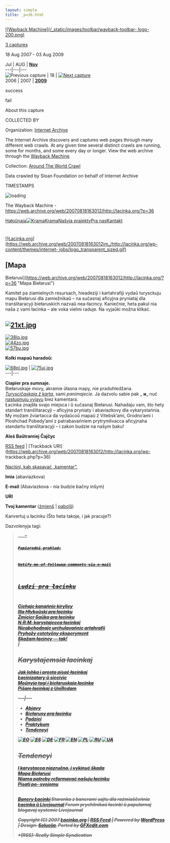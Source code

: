 ```yaml
---
layout: simple
title: _p=36.html 
---
```


[![Wayback Machine](/_static/images/toolbar/wayback-toolbar-
logo-200.png)](/web/ "Wayback Machine home page")

[3 captures](/web/20070818163012*/http://lacinka.org/?p=36 "See a list of
every capture for this URL")

18 Aug 2007 - 03 Aug 2009

[ ]()

Jul | AUG |
[**Nov**](https://web.archive.org/web/20071127072027/http://lacinka.org:80/?p=36
"27 Nov 2007")  
---|---|---  
![Previous capture](/_static/images/toolbar/wm_tb_prv_off.png) | 18 | [![Next
capture](/_static/images/toolbar/wm_tb_nxt_on.png)](https://web.archive.org/web/20071127072027/http://lacinka.org:80/?p=36
"07:20:27 Nov 27, 2007")  
2006 | 2007 |
[**2009**](https://web.archive.org/web/20090803033405/http://lacinka.org:80/?p=36
"03 Aug 2009")  
  
success

fail

[ ](https://archive.org/account/login.php "Sign In")
[](http://faq.web.archive.org/ "Get some help using the Wayback Machine")

[
](/web/20070818163012/http://web.archive.org/screenshot/http://lacinka.org/?p=36
"screenshot")

About this capture

COLLECTED BY

Organization: [Internet Archive](https://archive.org/details/webwidecrawl)

The Internet Archive discovers and captures web pages through many different
web crawls. At any given time several distinct crawls are running, some for
months, and some every day or longer. View the web archive through the
[Wayback Machine](http://archive.org/web/web.php).

Collection: [Around The World
Crawl](https://archive.org/details/aroundtheworldcrawl)

Data crawled by Sloan Foundation on behalf of Internet Archive  
  

TIMESTAMPS

![loading](/_static/images/loading.gif)

The Wayback Machine -
https://web.archive.org/web/20070818163012/http://lacinka.org/?p=36

[Hałoŭnaja](index.php)[![Krama](https://web.archive.org/web/20070818163012im_/http://lacinka.org/images/cd.png)Krama](?page_id=49)[Našyja
prajekty](https://web.archive.org/web/20070818163012/http://lacinka.org/?page_id=75)[Pra
nas](?page_id=79)[Kantakt](?page_id=46)

#
[![Łacinka.org](https://web.archive.org/web/20070818163012im_/http://lacinka.org/wp-
content/themes/internet-
jobs/logo_transparent_sized.gif)](https://web.archive.org/web/20070818163012/http://lacinka.org/)

## [Mapa
Biełarusi](https://web.archive.org/web/20070818163012/http://lacinka.org/?p=36
"Mapa Biełarusi")

Kamitet pa ziamielnych resursach, hieadeziji i kartahrafiji vydaŭ turysckuju
mapu Biełarusi dla zamiežnikaŭ – na sučasnaj aficyjna pryniataj dla
tranślitaracyji biełaruskich nazvaŭ nea-łacincy. Kaniečnie, heta pakul nia
naša z vami łacinka – ale voka vielmi raduje. Na vyjaŭki možna klikać.

[![21xt.jpg](https://web.archive.org/web/20070818163012im_/http://lacinka.org/images/stories/palicka/mapa_bielarusi/21xt.jpg)](https://web.archive.org/web/20070818163012/http://lacinka.org/images/stories/palicka/mapa_bielarusi/21xt.jpg)  
---  
[![38lq.jpg](https://web.archive.org/web/20070818163012im_/http://lacinka.org/images/stories/palicka/mapa_bielarusi/38lq.jpg)
](https://web.archive.org/web/20070818163012/http://lacinka.org/images/stories/palicka/mapa_bielarusi/38lq.jpg)  
[![44zo.jpg](https://web.archive.org/web/20070818163012im_/http://lacinka.org/images/stories/palicka/mapa_bielarusi/44zo.jpg)](https://web.archive.org/web/20070818163012/http://lacinka.org/images/stories/palicka/mapa_bielarusi/44zo.jpg)  
[![57bu.jpg](https://web.archive.org/web/20070818163012im_/http://lacinka.org/images/stories/palicka/mapa_bielarusi/57bu.jpg)
](https://web.archive.org/web/20070818163012/http://lacinka.org/images/stories/palicka/mapa_bielarusi/57bu.jpg)  
  
**Kolki mapaŭ haradoŭ:**

[![68pl.jpg](https://web.archive.org/web/20070818163012im_/http://lacinka.org/images/stories/palicka/mapa_bielarusi/68pl.jpg)](https://web.archive.org/web/20070818163012/http://lacinka.org/images/stories/palicka/mapa_bielarusi/68pl.jpg)
|
[![75uj.jpg](https://web.archive.org/web/20070818163012im_/http://lacinka.org/images/stories/palicka/mapa_bielarusi/75uj.jpg)](https://web.archive.org/web/20070818163012/http://lacinka.org/images/stories/palicka/mapa_bielarusi/75uj.jpg)  
---|---  
  
**Ciapier pra sumnaje.**  
Biełaruskaje movy, akramie ŭłasna mapy, nie praduhledžana. _[Turyscičaskaja ž
karta,](https://web.archive.org/web/20070818163012/http://lacinka.org/images/stories/palicka/mapa_bielarusi/86io.gif)_
sami _panimajecie._ Ja dazvolu sabie pak _ **и**_ nuć [ nastupnuju
vyjavu](https://web.archive.org/web/20070818163012/http://lacinka.org/images/stories/palicka/mapa_bielarusi/92ek.jpg)
biez kamentara.  
Łacinka znajšła svajo miejsca i ŭ sučasnaj Biełarusi. Nahadaju vam, što hety
standart tranślitaracyji – aficyjna pryniaty i abaviazkovy dla vykarystańnia.
My možam źviartacca da vydaŭcoŭ mapaŭ ź Vitebsk’ami, Grodno’ami i Ploshchad
Pobedy’ami z patrabavańniem prytrymlivacca aficyjnaha standartu
tranślitaracyji – i zakon budzie na našym baku!

**Aleś Baŭtramiej Čajčyc**

[RSS
feed](https://web.archive.org/web/20070818163012/http://lacinka.org/?feed=rss2&p=36)
| [Trackback
URI](https://web.archive.org/web/20070818163012/http://lacinka.org/wp-
trackback.php?p=36)

[ Naciśni, kab skasavać „kamentar”. ](javascript:reRoot\(\))

**Imia** (abaviazkova)

**E-mail** (Abaviazkova - nia budzie bačny inšym)

**URI**

**Tvoj kamentar** ([źmienš](javascript:changeCommentSize\(-80\);) |
[pabolš](javascript:changeCommentSize\(80\)))

 Kanvertuj u łacinku (Što heta takoje, i jak pracuje?)

Dazvolenyja tagi: <a href="" title=""> <abbr title=""> <acronym title=""> <b>
<blockquote cite=""> <code> <em> <i> <strike> <strong>

Papiaredni prahlad:

Notify me of followup comments via e-mail

## Ludzi pra łacinku

[Cichaje kanańnie
kirylicy](https://web.archive.org/web/20070818163012/http://lacinka.org/?p=10)  
[Illa Hłyboŭski pra
łacinku](https://web.archive.org/web/20070818163012/http://lacinka.org/?p=25)  
[Źmicier Saŭka pra
łacinku](https://web.archive.org/web/20070818163012/http://lacinka.org/?p=24)  
[N.R.M. karystajecca
łacinkaj](https://web.archive.org/web/20070818163012/http://lacinka.org/?p=21)  
[Nieabchodnaje urehulavańnie
artahrafii](https://web.archive.org/web/20070818163012/http://lacinka.org/?p=20)  
[Pryhožy estetyčny
eksperyment](https://web.archive.org/web/20070818163012/http://lacinka.org/?p=17)  
[Skažam łacincy —
tak!](https://web.archive.org/web/20070818163012/http://lacinka.org/?p=23)  
|

## Karystajemsia łacinkaj

[Jak lohka i prosta pisać
łacinkaj](https://web.archive.org/web/20070818163012/http://lacinka.org/?p=9)  
[Łacinizatary ŭ
siecivie](https://web.archive.org/web/20070818163012/http://lacinka.org/?p=14)  
[Moŭnyja tagi i biełaruskaja
łacinka](https://web.archive.org/web/20070818163012/http://lacinka.org/?p=16)  
[Pišam łacinkaj z
UniRedam](https://web.archive.org/web/20070818163012/http://lacinka.org/?p=31)  
  
  
---|---  
  
* [Abjavy](https://web.archive.org/web/20070818163012/http://lacinka.org/?cat=25 "Pabač usie dopisy ŭ katehoryi 'Abjavy'")
* [Biełarusy pra łacinku](https://web.archive.org/web/20070818163012/http://lacinka.org/?cat=5 "Biełarusy pra łacinku")
* [Padziei](https://web.archive.org/web/20070818163012/http://lacinka.org/?cat=2 "Pra dziejnaść arhanizacyi")
* [Praktykum](https://web.archive.org/web/20070818163012/http://lacinka.org/?cat=4 "Jak karystacca łacinkaj. Parady. Lakalizacyi. ")
* [Tendencyi](https://web.archive.org/web/20070818163012/http://lacinka.org/?cat=7 "Usio što adbyvajecca ŭ łacincy i z łacinkaj siońnia. Łacinka i žyćcio.")



[![EO](https://web.archive.org/web/20070818163012im_/http://lacinka.org/images/eo.png)](https://web.archive.org/web/20070818163012/http://lacinka.org/?page_id=103)
[![ES](https://web.archive.org/web/20070818163012im_/http://lacinka.org/images/es.png)](https://web.archive.org/web/20070818163012/http://lacinka.org/?page_id=82)
[![DE](https://web.archive.org/web/20070818163012im_/http://lacinka.org/images/de.png)](https://web.archive.org/web/20070818163012/http://lacinka.org/?page_id=32)
[![FR](https://web.archive.org/web/20070818163012im_/http://lacinka.org/images/fr.png)](https://web.archive.org/web/20070818163012/http://lacinka.org/?page_id=81)
[![EN](https://web.archive.org/web/20070818163012im_/http://lacinka.org/images/gb.png)](https://web.archive.org/web/20070818163012/http://lacinka.org/?page_id=30)
[![PL](https://web.archive.org/web/20070818163012im_/http://lacinka.org/images/pl.png)](https://web.archive.org/web/20070818163012/http://lacinka.org/?page_id=29)
[![RU](https://web.archive.org/web/20070818163012im_/http://lacinka.org/images/ru.png)](https://web.archive.org/web/20070818163012/http://lacinka.org/?page_id=28)
[![UA](https://web.archive.org/web/20070818163012im_/http://lacinka.org/images/ua.png)](https://web.archive.org/web/20070818163012/http://lacinka.org/?page_id=26)

## Tendencyi

[I karystacca niazručna, i vykinuć
škada](https://web.archive.org/web/20070818163012/http://lacinka.org/?p=102)  
[Mapa
Biełarusi](https://web.archive.org/web/20070818163012/http://lacinka.org/?p=36)  
[Niama patreby refarmavać našuju
łacinku](https://web.archive.org/web/20070818163012/http://lacinka.org/?p=115)  
[Pisati po-
svojomu](https://web.archive.org/web/20070818163012/http://lacinka.org/?p=37)  

##

[Banery
Łacinki](https://web.archive.org/web/20070818163012/http://lacinka.org/?page_id=112
"Staronka z banerami sajtu dla raźmiaščeńnia") Staronka z banerami sajtu dla
raźmiaščeńnia  
[Łacinka ŭ
Livejournal](https://web.archive.org/web/20070818163012/http://community.livejournal.com/lacinka/
"Forum prychilnikaŭ łacinki ŭ papularnaj blogavaj systemie Livejournal") Forum
prychilnikaŭ łacinki ŭ papularnaj blogavaj systemie Livejournal  

Copyright (C) 2007
**[Łacinka.org](https://web.archive.org/web/20070818163012/http://lacinka.org/)**
| [RSS
Feed](https://web.archive.org/web/20070818163012/http://lacinka.org/?feed=rss2)
| Powered by
[WordPress](https://web.archive.org/web/20070818163012/http://wordpress.org/
"Staronka stvoranaja pry dapamozie semantyčnaj persanalnaj platformy dla
publikacyjaŭ u siecivie WordPress.") | Design:
[Solucija](https://web.archive.org/web/20070818163012/http://www.solucija.com/),
Ported by
[GFXedit.com](https://web.archive.org/web/20070818163012/http://www.gfxedit.com/
"Theme by GFXedit.com")

  *[RSS]: Really Simple Syndication


